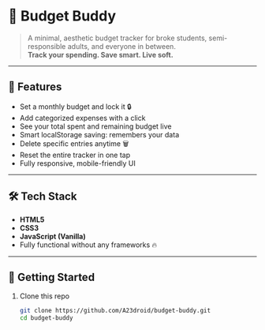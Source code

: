 # 💸 Budget Buddy

> A minimal, aesthetic budget tracker for broke students, semi-responsible adults, and everyone in between.  
> **Track your spending. Save smart. Live soft.**

---

## 🧠 Features

- Set a monthly budget and lock it 🔒
- Add categorized expenses with a click
- See your total spent and remaining budget live
- Smart localStorage saving: remembers your data
- Delete specific entries anytime 🗑
- Reset the entire tracker in one tap
- Fully responsive, mobile-friendly UI

---

## 🛠️ Tech Stack

- **HTML5**
- **CSS3**
- **JavaScript (Vanilla)**  
- Fully functional without any frameworks 🔥

---

## 🚀 Getting Started

1. Clone this repo  
   ```bash
   git clone https://github.com/A23droid/budget-buddy.git
   cd budget-buddy
